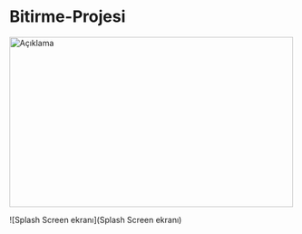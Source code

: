 # Bitirme-Projesi


<img src="Splash Screen ekranı](https://github.com/turanayhan/Bitirme-Projesi/blob/main/proje%20g%C3%B6rselleri/1.png" alt="Açıklama" width="500" height="300">



![Splash Screen ekranı](Splash Screen ekranı)
